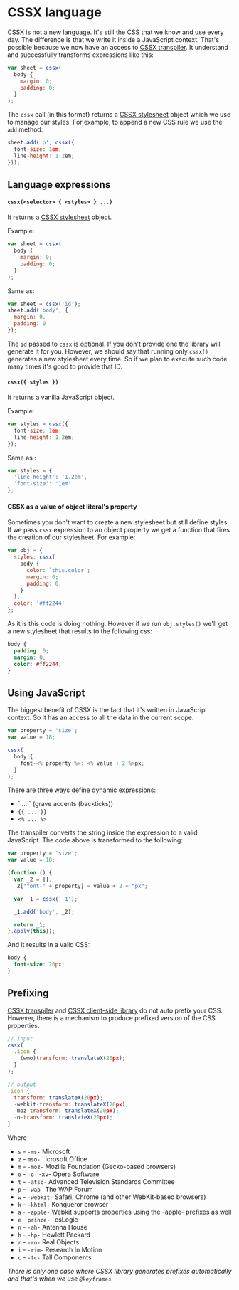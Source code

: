 # CSSX language

CSSX is not a new language. It's still the CSS that we know and use every day. The difference is that we write it inside a JavaScript context. That's possible because we now have an access to [CSSX transpiler](https://github.com/krasimir/cssx/tree/master/packages/cssx-transpiler). It understand and successfully transforms expressions like this:

```js
var sheet = cssx(
  body {
    margin: 0;
    padding: 0;
  }
);
```

The `cssx` call (in this format) returns a [CSSX stylesheet](https://github.com/krasimir/cssx/tree/master/packages/cssx#stylesheet-api) object which we use to manage our styles. For example, to append a new CSS rule we use the `add` method:

```js
sheet.add('p', cssx({
  font-size: 1em;
  line-height: 1.2em;
}));
```

## Language expressions

#### `cssx(<selector> { <styles> } ...)`

It returns a [CSSX stylesheet](https://github.com/krasimir/cssx/tree/master/packages/cssx#stylesheet-api) object.

Example:

```js
var sheet = cssx(
  body {
    margin: 0;
    padding: 0;
  }
);
```

Same as:

```js
var sheet = cssx('id');
sheet.add('body', {
  margin: 0,
  padding: 0
});
```

The `id` passed to `cssx` is optional. If you don't provide one the library will generate it for you. However, we should say that running only `cssx()` generates a new stylesheet every time. So if we plan to execute such code many times it's good to provide that ID.

#### `cssx({ styles })`

It returns a vanilla JavaScript object.

Example:

```js
var styles = cssx({
  font-size: 1em;
  line-height: 1.2em;
});
```

Same as :

```js
var styles = {
  'line-height': '1.2em',
  'font-size': '1em'
};
```

#### CSSX as a value of object literal's property

Sometimes you don't want to create a new stylesheet but still define styles. If we pass `cssx` expression to an object property we get a function that fires the creation of our stylesheet. For example:

```js
var obj = {
  styles: cssx(
    body {
      color: `this.color`;
      margin: 0;
      padding: 0;
    }
  ),
  color: '#ff2244'
};
```

As it is this code is doing nothing. However if we run `obj.styles()` we'll get a new stylesheet that results to the following css:

```css
body {
  padding: 0;
  margin: 0;
  color: #ff2244;
}
```

## Using JavaScript

The biggest benefit of CSSX is the fact that it's written in JavaScript context. So it has an access to all the data in the current scope.

```js
var property = 'size';
var value = 18;

cssx(
  body {
    font-<% property %>: <% value + 2 %>px;
  }
);
```

There are three ways define dynamic expressions:

* &#96; ... &#96; (grave accents (backticks))
* `{{ ... }}`
* `<% ... %>`

The transpiler converts the string inside the expression to a valid JavaScript. The code above is transformed to the following:

```js
var property = 'size';
var value = 18;

(function () {
  var _2 = {};
  _2["font-" + property] = value + 2 + "px";

  var _1 = cssx('_1');

  _1.add('body', _2);

  return _1;
}.apply(this));
```

And it results in a valid CSS:

```css
body {
  font-size: 20px;
}
```

## Prefixing

[CSSX transpiler](https://github.com/krasimir/cssx/tree/master/packages/cssx-transpiler) and [CSSX client-side library](https://github.com/krasimir/cssx/tree/master/packages/cssx) do not auto prefix your CSS. However, there is a mechanism to produce prefixed version of the CSS properties.

```js
// input
cssx(
  .icon {
    (wmo)transform: translateX(20px);
  }
);

// output
.icon {
  transform: translateX(20px);
  -webkit-transform: translateX(20px);
  -moz-transform: translateX(20px);
  -o-transform: translateX(20px);
}
```

Where 

* `s` - `-ms-` Microsoft
* `z` - `mso- ` icrosoft Office
* `m` - `-moz-` Mozilla Foundation (Gecko-based browsers)
* `o` - `-o-`  -xv- Opera Software
* `t` - `-atsc-` Advanced Television Standards Committee
* `p` - `-wap-` The WAP Forum
* `w` - `-webkit-` Safari, Chrome (and other WebKit-based browsers)
* `k` - `-khtml-` Konqueror browser
* `a` - `-apple-` Webkit supports properties using the -apple- prefixes as well
* `e` - `prince- ` esLogic
* `n` - `-ah-` Antenna House
* `h` - `-hp-` Hewlett Packard
* `r` - `-ro-` Real Objects
* `i` - `-rim-` Research In Motion
* `c` - `-tc-` Tall Components

*There is only one case where CSSX library generates prefixes automatically and that's when we use `@keyframes`.*
